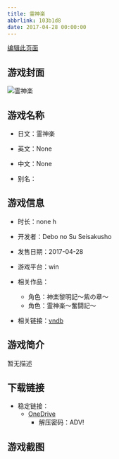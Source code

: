 ```yaml
---
title: 霊神楽
abbrlink: 103b1d8
date: 2017-04-28 00:00:00
---
```

[编辑此页面](https://github.com/ACG-3/ADV3-source/blob/main/source/_posts/games/%E9%9C%8A%E7%A5%9E%E6%A5%BD%EF%BD%9E%E5%A5%AE%E9%97%98%E8%A8%98%EF%BD%9E.md)

## 游戏封面

![霊神楽](https://pan.timero.xyz/onedrive/img_lib_001/%E9%9C%8A%E7%A5%9E%E6%A5%BD%EF%BD%9E%E5%A5%AE%E9%97%98%E8%A8%98%EF%BD%9E_cover.avif)


## 游戏名称

- 日文：霊神楽
- 英文：None
- 中文：None

- 别名：


## 游戏信息

- 时长：none h
- 开发者：Debo no Su Seisakusho
- 发售日期：2017-04-28
- 游戏平台：win
- 相关作品：
   - 角色：神楽黎明記～紫の章～
   - 角色：霊神楽～奮闘記～

- 相关链接：[vndb](https://vndb.org/v25401)


## 游戏简介

暂无描述


## 下载链接

- 稳定链接：
    - [OneDrive](https://pan.timero.xyz/onedrive/adv_lib_001/%E9%9C%8A%E7%A5%9E%E6%A5%BD%EF%BD%9E%E5%A5%AE%E9%97%98%E8%A8%98%EF%BD%9E)
        - 解压密码：ADV!



## 游戏截图


